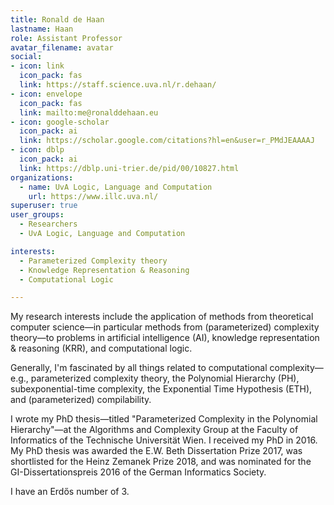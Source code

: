 ```yaml
---
title: Ronald de Haan
lastname: Haan
role: Assistant Professor
avatar_filename: avatar
social:
- icon: link
  icon_pack: fas
  link: https://staff.science.uva.nl/r.dehaan/
- icon: envelope
  icon_pack: fas
  link: mailto:me@ronalddehaan.eu
- icon: google-scholar
  icon_pack: ai
  link: https://scholar.google.com/citations?hl=en&user=r_PMdJEAAAAJ
- icon: dblp
  icon_pack: ai
  link: https://dblp.uni-trier.de/pid/00/10827.html
organizations:
  - name: UvA Logic, Language and Computation
    url: https://www.illc.uva.nl/
superuser: true
user_groups:
  - Researchers
  - UvA Logic, Language and Computation

interests:
  - Parameterized Complexity theory
  - Knowledge Representation & Reasoning
  - Computational Logic

---
```

My research interests include the application of methods from theoretical computer science—in particular methods from (parameterized) complexity theory—to problems in artificial intelligence (AI), knowledge representation & reasoning (KRR), and computational logic.

Generally, I'm fascinated by all things related to computational complexity—e.g., parameterized complexity theory, the Polynomial Hierarchy (PH), subexponential-time complexity, the Exponential Time Hypothesis (ETH), and (parameterized) compilability.

I wrote my PhD thesis—titled "Parameterized Complexity in the Polynomial Hierarchy"—at the Algorithms and Complexity Group at the Faculty of Informatics of the Technische Universität Wien. I received my PhD in 2016. My PhD thesis was awarded the E.W. Beth Dissertation Prize 2017, was shortlisted for the Heinz Zemanek Prize 2018, and was nominated for the GI-Dissertationspreis 2016 of the German Informatics Society.

I have an Erdős number of 3.
